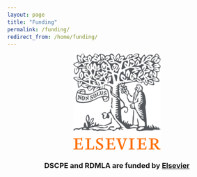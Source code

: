 ```yaml
---
layout: page
title: "Funding"
permalink: /funding/
redirect_from: /home/funding/
---
```



<p align="center"><img src="/images/logos/elsevier_logo.png" alt="Elsevier Logo" width="200"></p> 
<h3><b><p align="center"> DSCPE and RDMLA are funded by <a href="https://www.elsevier.com/librarian/library-connect-academy#3-data-management-coursem" target="_blank">Elsevier</a></p>
